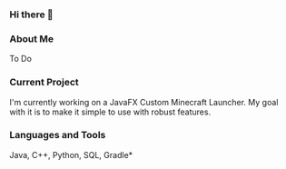 ### Hi there 👋

<h3> About Me </h3>
<p> To Do </p>
<h3> Current Project </h3>
<p> I'm currently working on a JavaFX Custom Minecraft Launcher. My goal with it is to make it simple to use with robust features. </p>

<h3> Languages and Tools </h3>
<p> Java, C++, Python, SQL, Gradle* </p>
